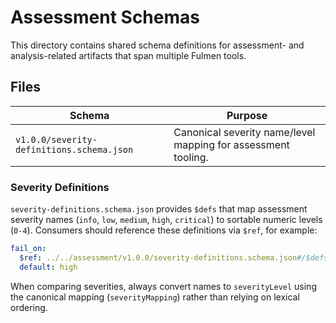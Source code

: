 # Assessment Schemas

This directory contains shared schema definitions for assessment- and analysis-related
artifacts that span multiple Fulmen tools.

## Files

| Schema                                    | Purpose                                                       |
| ----------------------------------------- | ------------------------------------------------------------- |
| `v1.0.0/severity-definitions.schema.json` | Canonical severity name/level mapping for assessment tooling. |

### Severity Definitions

`severity-definitions.schema.json` provides `$defs` that map assessment severity names
(`info`, `low`, `medium`, `high`, `critical`) to sortable numeric levels (`0-4`).
Consumers should reference these definitions via `$ref`, for example:

```yaml
fail_on:
  $ref: ../../assessment/v1.0.0/severity-definitions.schema.json#/$defs/severityName
  default: high
```

When comparing severities, always convert names to `severityLevel` using the canonical
mapping (`severityMapping`) rather than relying on lexical ordering.
